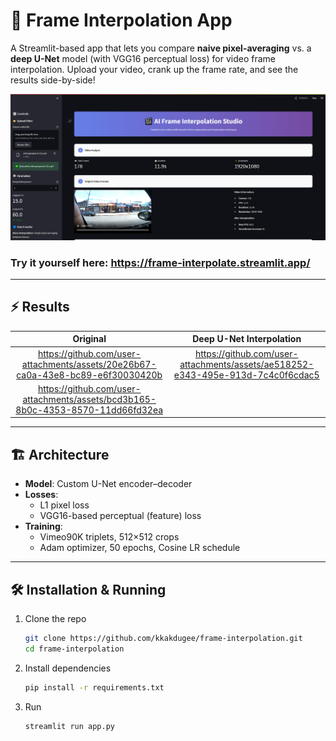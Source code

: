 # 🎥 Frame Interpolation App

A Streamlit-based app that lets you compare **naive pixel-averaging** vs. a **deep U-Net** model (with VGG16 perceptual loss) for video frame interpolation. Upload your video, crank up the frame rate, and see the results side-by-side!

![App Preview](./media/preview.png)  
### Try it yourself here: https://frame-interpolate.streamlit.app/

---

## ⚡ Results

| Original | Deep U-Net Interpolation |
|:--------:|:------------------------:|
| <https://github.com/user-attachments/assets/20e26b67-ca0a-43e8-bc89-e6f30030420b> | <https://github.com/user-attachments/assets/ae518252-e343-495e-913d-7c4c0f6cdac5> |
| <https://github.com/user-attachments/assets/bcd3b165-8b0c-4353-8570-11dd66fd32ea> |



---

## 🏗️ Architecture

- **Model**: Custom U-Net encoder–decoder  
- **Losses**:  
  - L1 pixel loss  
  - VGG16-based perceptual (feature) loss  
- **Training**:  
  - Vimeo90K triplets, 512×512 crops  
  - Adam optimizer, 50 epochs, Cosine LR schedule  

---

## 🛠️ Installation & Running

1. Clone the repo  
   ```bash
   git clone https://github.com/kkakdugee/frame-interpolation.git
   cd frame-interpolation
   ```

2. Install dependencies
   ```bash
   pip install -r requirements.txt
   ``` 

3. Run
   ```bash
   streamlit run app.py
   ```
